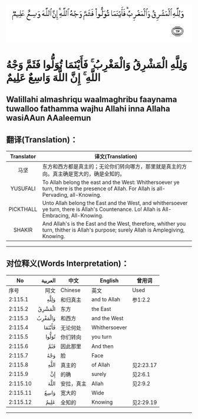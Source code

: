 ![002:115](images/002_115.gif)

#    وَلِلَّهِ الْمَشْرِقُ وَالْمَغْرِبُ ۚ فَأَيْنَمَا تُوَلُّوا فَثَمَّ وَجْهُ اللَّهِ ۚ إِنَّ اللَّهَ وَاسِعٌ عَلِيمٌ

## Walillahi almashriqu waalmaghribu faaynama tuwalloo fathamma wajhu Allahi inna Allaha wasiAAun AAaleemun

## 翻译(Translation)：

| Translator | 译文(Translation)                                            |
| :--------: | ------------------------------------------------------------ |
|    马坚    | 东方和西方都是真主的；无论你们转向哪方，那里就是真主的方向。真主确是宽大的，确是全知的。 |
|  YUSUFALI  | To Allah belong the east and the West: Whithersoever ye turn, there is the presence of Allah. For Allah is all-Pervading, all-Knowing. |
| PICKTHALL  | Unto Allah belong the East and the West, and whithersoever ye turn, there is Allah's Countenance. Lo! Allah is All-Embracing, All-Knowing. |
|   SHAKIR   | And Allah's is the East and the West, therefore, whither you turn, thither is Allah's purpose; surely Allah is Amplegiving, Knowing. |

---

## 对位释义(Words Interpretation)：

| No       | العربية | 中文       | English       | 曾用词    |
| -------- | ------: | ---------- | ------------- | --------- |
| 序号     |    阿文 | Chinese    | 英文          | Used      |
| 2:115.1  |    وَلِلَّهِ | 和归真主   | and to Allah  | 参1:2.2   |
| 2:115.2  |  الْمَشْرِقُ | 东方       | the East      |           |
| 2:115.3  | وَالْمَغْرِبُ | 和西方     | and the West  |           |
| 2:115.4  |  فَأَيْنَمَا | 无论何处   | Whithersoever |           |
| 2:115.5  |   تُوَلُّوا | 你们转向   | you turn      |           |
| 2:115.6  |     فَثَمَّ | 因此那里   | And then      |           |
| 2:115.7  |     وَجْهُ | 脸         | Face          |           |
| 2:115.8  |    اللَّهِ | 真主的     | of Allah      | 见2:23.17 |
| 2:115.9  |      إِنَّ | 的确       | surely        | 见2:6.1   |
| 2:115.10 |    اللَّهَ | 安拉，真主 | Allah         | 见2:9.2   |
| 2:115.11 |    وَاسِعٌ | 宽大的     | Wide          |           |
| 2:115.12 |    عَلِيمٌ | 全知的     | Knowing       | 见2:29.19 |

---
